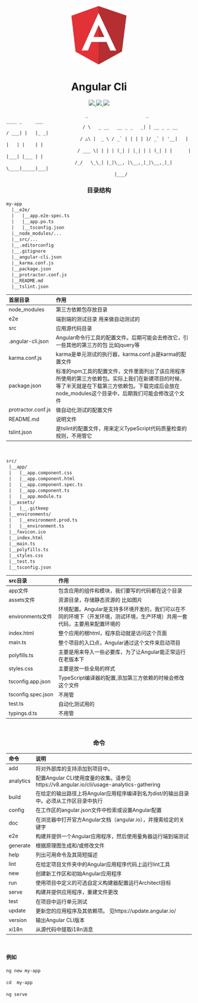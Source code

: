 <p align="center">
  <a href="https://github.com/NidhoggDJoking" target="_blank">
    <img width="150" src="https://github.com/NidhoggDJoking/VueCli/blob/master/src/image/Logo/Angular.png" alt="logo">
  </a>
</p>

<h1 align="center">Angular Cli</h1>

<p align="center">
  <a href="https://www.angularjs.net.cn/" target="_blank">
    <img src="https://img.shields.io/badge/Angular%20Cli-8.3.2-brightgreen">
  </a>
  <a href="https://nodejs.org/en/" target="_blank">
    <img src="https://img.shields.io/badge/Node-12.6.0-yellow">
  </a>
   <a href="https://ng.ant.design/" target="_blank">
    <img src="https://img.shields.io/badge/Ant%20Design-8.3.0-blue">
  </a>
</p>

```
                              _                      _                 ____ _     ___
                             / \   _ __   __ _ _   _| | __ _ _ __     / ___| |   |_ _|
                            / △\ |  _ \ / _` | | | | |/ _` | '__|   | |   | |    | |
                           / ___ \| | | | (_| | |_| | | (_| | |      | |___| |___ | |
                          /_/   \_\_| |_|\__, |\__,_|_|\__,_|_|       \____|_____|___|
                                         |___/

```

<h3 align="center">目录结构</h3> 

```
my-app
  |__e2e/
  |   |__app.e2e-spec.ts
  |   |__app.po.ts
  |   |__tsconfig.json
  |__node_modules/...
  |__src/...
  |__.editorconfig
  |__.gitignore
  |__angular-cli.json
  |__karma.conf.js
  |__package.json
  |__protractor.conf.js
  |__README.md
  |__tslint.json
 ```
  

| 首层目录   |  作用 | 
| :-------- |:------| 
| node_modules |        第三方依赖包存放目录 | 
| e2e |                 端到端的测试目录  用来做自动测试的  |
| src |                 应用源代码目录 | 
| .angular-cli.json |   Angular命令行工具的配置文件。后期可能会去修改它，引一些其他的第三方的包  比如jquery等 | | 
| karma.conf.js |       karma是单元测试的执行器，karma.conf.js是karma的配置文件 | 
| package.json |        标准的npm工具的配置文件，文件里面列出了该应用程序所使用的第三方依赖包。实际上我们在新建项目的时候，等了半天就是在下载第三方依赖包。下载完成后会放在node_modules这个目录中，后期我们可能会修改这个文件 | 
| protractor.conf.js |  做自动化测试的配置文件 |
| README.md |           说明文件 |
| tslint.json |         是tslint的配置文件，用来定义TypeScript代码质量检查的规则，不用管它 | 

</br>

```
src/
 |__app/
 |   |__app.component.css
 |   |__app.component.html
 |   |__app.component.spec.ts
 |   |__app.component.ts
 |   |__app.module.ts
 |__assets/
 |   |__.gitkeep
 |__environments/
 |   |__environment.prod.ts
 |   |__environment.ts
 |__favicon.ico
 |__index.html
 |__main.ts
 |__polyfills.ts
 |__styles.css
 |__test.ts
 |__tsconfig.json
```

| src目录    |  作用 | 
| :-------- |:------| 
|app文件|               包含应用的组件和模块，我们要写的代码都在这个目录  |
|assets文件|            资源目录，存储静态资源的  比如图片  |
|environments文件|      环境配置。Angular是支持多环境开发的，我们可以在不同的环境下（开发环境，测试环境，生产环境）共用一套代码，主要用来配置环境的 |
|index.html|            整个应用的根html，程序启动就是访问这个页面  |
|main.ts|               整个项目的入口点，Angular通过这个文件来启动项目 |
|polyfills.ts|          主要是用来导入一些必要库，为了让Angular能正常运行在老版本下 |
|styles.css|            主要是放一些全局的样式|
|tsconfig.app.json|     TypeScript编译器的配置,添加第三方依赖的时候会修改这个文件
|tsconfig.spec.json|    不用管  |
|test.ts|               自动化测试用的  |
|typings.d.ts|          不用管  |

</br>

<h3 align="center">命令</h3>

| 命令         |  说明 | 
| :--------   | :------ | 
|add	 	      |将对外部库的支持添加到项目中。|
|analytics	 	|配置Angular CLI使用度量的收集。请参见https://v8.angular.io/cli/usage-analytics-gathering|
|build		    |在给定的输出路径上将Angular应用程序编译到名为dist/的输出目录中。必须从工作区目录中执行|
|config	 	    |在工作区的angular.json文件中检索或设置Angular配置|
|doc		      |在浏览器中打开官方Angular文档（angular.io），并搜索给定的关键字|
|e2e		      |构建并提供一个Angular应用程序，然后使用量角器运行端到端测试|
|generate		  |根据原理图生成和/或修改文件|
|help	 	      |列出可用命令及其简短描述|
|lint		      |在给定项目文件夹中的Angular应用程序代码上运行lint工具|
|new		      |创建新工作区和初始Angular应用程序|
|run	 	      |使用项目中定义的可选自定义构建器配置运行Architect目标|
|serve		    |构建并提供应用程序，重建文件更改|
|test		      |在项目中运行单元测试|
|update	 	    |更新您的应用程序及其依赖项。 见https://update.angular.io/|
|version		  |输出Angular CLI版本|
|xi18n	 	    |从源代码中提取i18n消息|

</br>

#### 例如
```
ng new my-app

cd  my-app

ng serve
```
